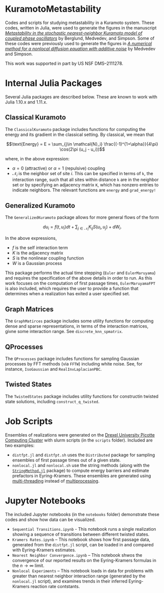 # KuramotoMetastability
Codes and scripts for studying metastability in a Kuramoto system.  These codes, written in Julia, were used to generate the figures in the manuscript [*Metastability in the stochastic nearest-neighbor
Kuramoto model of coupled phase oscillators*](https://arxiv.org/abs/2412.15136) by Berglund, Medvedev, and Simpson.  Some of these codes were previously used to generate the figures in [*A numerical method for a nonlocal diffusion equation with additive noise*](https://link.springer.com/article/10.1007/s40072-022-00262-w) by Medvedev and Simpson.

This work was supported in part by US NSF DMS–2111278.

# Internal Julia Packages
Several Julia packages are described below.  These are known to work with Julia 1.10.x and 1.11.x.

## Classical Kuramoto
The `ClassicalKuramoto` package includes functions for computing the energy and its gradient in the classical setting.  By classical, we mean that
```math
\text{Energy} = E = \sum_{j\in \mathcal{N}_i} \frac{(-1)^{1+\alpha}}{4\pi} \cos(2\pi (u_j - u_i))
```
where, in the above expression:
* $\alpha = 0$ (attractive) or $\alpha =1$ (repulsive) coupling
* $\mathcal{N}_i$ is the neighbor set of site $i$.  This can be specified in terms of `k`, the interaction range, such that all sites within distance `k` are in the neighbor set or by specifying an adjacency matrix `K`, which has nonzero entries to indicate neighbors.  The relevant functions are `energy` and `grad_energy!`

## Generalized Kuramoto
The `GeneralizedKuramoto` package allows for more general flows of the form
```math
du_i = f(t, u_i)dt + \sum_{j\in \mathcal{N}_i} K_{ij}S(u_i,u_j) + dW_i.
```
In the above expressions,
* $f$ is the self interaction term
* $K$ is the adjacency matrix
* $S$ is the nonlinear coupling function
* $W$ is a Gaussian process

This package performs the actual time stepping (`Euler` and `EulerMaruyama`) and requires the specification of the above details in order to run.  As this work focuses on the computation of first passage times, `EulerMaruyamaFPT` is also included, which requires the user to provide a function that determines when a realization has exited a user specified set.

## Graph Matrices
The `GraphMatirces` package includes some utility functions for computing dense and sparse representations, in terms of the interaction matrices, givne some interaction range.  See `discrete_knn_spmatrix`.

## QProcesses
The `QProcesses` package includes functions for sampling Gaussian processes by FFT methods (via `FFTW`) including white noise.  See, for instance, `IsoGaussian`
 and `RealInvLaplacianPBC`.

## Twisted States
The `TwistedStates` package includes utility functions for constructin twisted state solutions, including `construct_q_twisted`.

# Job Scripts
Ensembles of realizations were generated on the [Drexel University Picotte Computing Cluster](https://drexel.edu/core-facilities/facilities/research-computing/picotte/) with slurm scripts (in the `scripts` folder).  Included are two examples:
* `distfpt.jl` and `distfpt.sh` uses the `Distributed` package for sampling ensembles of first passage times out of a given state.
* `nonlocal.jl` and `nonlocal.sh` use the string methods (along with the [`StringMethod.jl`](https://github.com/gideonsimpson/StringMethod.jl) package) to compute energy barriers and estimate prefactors in Eyring-Kramers.  These ensembles are generated using [multi-threading](https://docs.julialang.org/en/v1/manual/multi-threading/) instead of [multiprocessing](hthttps://docs.julialang.org/en/v1/manual/distributed-computing/).



# Jupyter Notebooks
The included Jupyter notebooks (in the `notebooks` folder) demonstrate these codes and show how data can be visualized.

* `Sequential Transitions.ipynb` - This notebook runs a single realization showing a sequence of transitions between different twisted states.
* `Kramers Rates.ipynb` – This notebook shows how first passage data, generated from the `distfpt.jl` script, can be loaded in and compared with Eyring-Kramers estimates.
* `Nearest Neighbor Convergence.ipynb` – This notebook shwos the convergence of our reported results on the Eyring-Kramers formulas in the $n\to \infty$ limit.
* `Nonlocal Experiments` – This notebook loads in data for problems with greater than nearest neighbor interaction range (generated by the `nonlocal.jl` script), and examines trends in their inferred Eyring-Kramers reaction rate contstants.